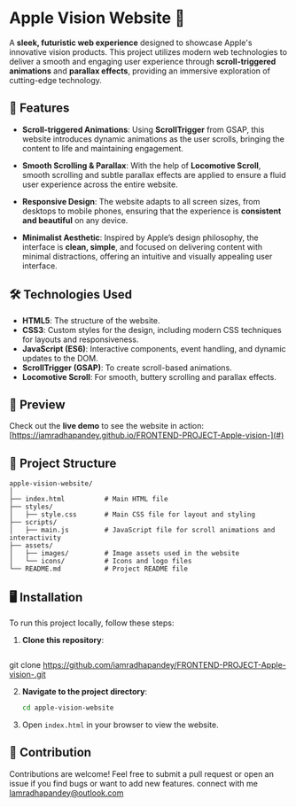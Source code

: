 

# Apple Vision Website 🌟

A **sleek, futuristic web experience** designed to showcase Apple's innovative vision products. This project utilizes modern web technologies to deliver a smooth and engaging user experience through **scroll-triggered animations** and **parallax effects**, providing an immersive exploration of cutting-edge technology.

## 🚀 Features

- **Scroll-triggered Animations**: Using **ScrollTrigger** from GSAP, this website introduces dynamic animations as the user scrolls, bringing the content to life and maintaining engagement.
  
- **Smooth Scrolling & Parallax**: With the help of **Locomotive Scroll**, smooth scrolling and subtle parallax effects are applied to ensure a fluid user experience across the entire website.

- **Responsive Design**: The website adapts to all screen sizes, from desktops to mobile phones, ensuring that the experience is **consistent and beautiful** on any device.

- **Minimalist Aesthetic**: Inspired by Apple’s design philosophy, the interface is **clean, simple**, and focused on delivering content with minimal distractions, offering an intuitive and visually appealing user interface.

## 🛠️ Technologies Used

- **HTML5**: The structure of the website.
- **CSS3**: Custom styles for the design, including modern CSS techniques for layouts and responsiveness.
- **JavaScript (ES6)**: Interactive components, event handling, and dynamic updates to the DOM.
- **ScrollTrigger (GSAP)**: To create scroll-based animations.
- **Locomotive Scroll**: For smooth, buttery scrolling and parallax effects.

## 📸 Preview

Check out the **live demo** to see the website in action: [https://iamradhapandey.github.io/FRONTEND-PROJECT-Apple-vision-](#)

## 📂 Project Structure

```
apple-vision-website/
│
├── index.html          # Main HTML file
├── styles/
│   ├── style.css       # Main CSS file for layout and styling
├── scripts/
│   ├── main.js         # JavaScript file for scroll animations and interactivity
├── assets/
│   ├── images/         # Image assets used in the website
│   └── icons/          # Icons and logo files
└── README.md           # Project README file
```

## 🖥️ Installation

To run this project locally, follow these steps:

1. **Clone this repository**:
   ```bash
git clone https://github.com/iamradhapandey/FRONTEND-PROJECT-Apple-vision-.git


2. **Navigate to the project directory**:
   ```bash
   cd apple-vision-website 
   ```

3. Open `index.html` in your browser to view the website.

## 🤝 Contribution

Contributions are welcome! Feel free to submit a pull request or open an issue if you find bugs or want to add new features.
connect with me Iamradhapandey@outlook.com

